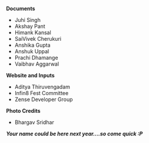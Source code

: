 **Documents**

- Juhi Singh
- Akshay Pant
- Himank Kansal
- SaiVivek Cherukuri
- Anshika Gupta
- Anshuk Uppal 
- Prachi Dhamange 
- Vaibhav Aggarwal

**Website and Inputs**

- Aditya Thiruvengadam
- Infin8 Fest Committee
- Zense Developer Group

**Photo Credits**

- Bhargav Sridhar

***Your name could be here next year....so come quick :P***
